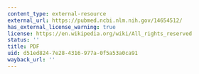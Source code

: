 ```yaml
---
content_type: external-resource
external_url: https://pubmed.ncbi.nlm.nih.gov/14654512/
has_external_license_warning: true
license: https://en.wikipedia.org/wiki/All_rights_reserved
status: ''
title: PDF
uid: d51ed824-7e28-4316-977a-0f5a53a0ca91
wayback_url: ''
---
```

